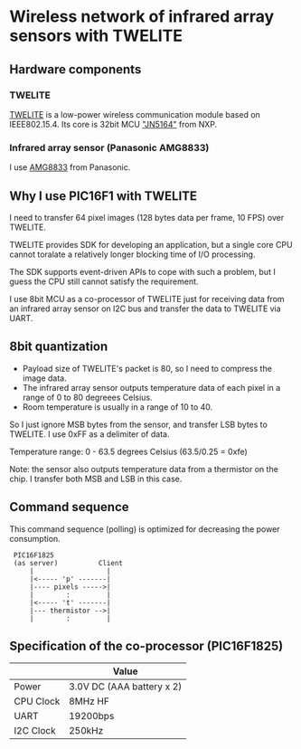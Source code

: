 # Wireless network of infrared array sensors with TWELITE

## Hardware components

### TWELITE

[TWELITE](https://mono-wireless.com/en/) is a low-power wireless communication module based on IEEE802.15.4. Its core is 32bit MCU ["JN5164"](https://www.nxp.com/jp/products/wireless/proprietary-ieee-802.15.4-based/zigbee-and-ieee802.15.4-wireless-microcontroller-with-160-kb-flash-32-kb-ram:JN5164) from NXP.

### Infrared array sensor (Panasonic AMG8833)

I use [AMG8833](https://cdn-learn.adafruit.com/assets/assets/000/043/261/original/Grid-EYE_SPECIFICATIONS%28Reference%29.pdf?1498680225
) from Panasonic.

## Why I use PIC16F1 with TWELITE

I need to transfer 64 pixel images (128 bytes data per frame, 10 FPS) over TWELITE.

TWELITE provides SDK for developing an application, but a single core CPU cannot toralate a relatively longer blocking time of I/O processing.

The SDK supports event-driven APIs to cope with such a problem, but I guess the CPU still cannot satisfy the requirement.

I use 8bit MCU as a co-processor of TWELITE just for receiving data from an infrared array sensor on I2C bus and transfer the data to TWELITE via UART.

## 8bit quantization

- Payload size of TWELITE's packet is 80, so I need to compress the image data.
- The infrared array sensor outputs temperature data of each pixel in a range of 0 to 80 degreees Celsius.
- Room temperature is usually in a range of 10 to 40.

So I just ignore MSB bytes from the sensor, and transfer LSB bytes to TWELITE. I use 0xFF as a delimiter of data.

Temperature range: 0 - 63.5 degrees Celsius (63.5/0.25 = 0xfe)

Note: the sensor also outputs temperature data from a thermistor on the chip. I transfer both MSB and LSB in this case.

## Command sequence

This command sequence (polling) is optimized for decreasing the power consumption.

```
 PIC16F1825           
 (as server)          Client
     |                  |
     |<----- 'p' -------|
     |---- pixels ----->|
     |        :         |
     |<----- 't' -------|
     |--- thermistor -->|
     |        :         |
```

## Specification of the co-processor (PIC16F1825)

|          | Value                  |
|----------|------------------------|
|Power     | 3.0V DC (AAA battery x 2)      |
|CPU Clock | 8MHz HF                |
|UART      | 19200bps               |
|I2C Clock | 250kHz                 |



